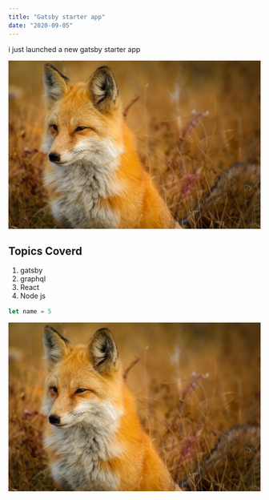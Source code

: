 ```yaml
---
title: "Gatsby starter app"
date: "2020-09-05"
---
```


i just launched a new gatsby starter app

![FoxImage](./fox.jpg)

## Topics Coverd

1. gatsby
2. graphql
3. React
4. Node js

```javascript
let name = 5
```

![FoxImage](./fox.jpg)
